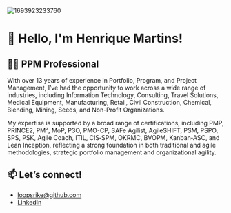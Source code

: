 ![1693923233760](https://github.com/user-attachments/assets/3f3c6263-a3ee-4e6c-bc74-a278753e5e0a)

# 👋 Hello, I'm Henrique Martins!

## 🧑‍💼 PPM Professional

With over 13 years of experience in Portfolio, Program, and Project Management, I’ve had the opportunity to work across a wide range of industries, including Information Technology, Consulting, Travel Solutions, Medical Equipment, Manufacturing, Retail, Civil Construction, Chemical, Blending, Mining, Seeds, and Non-Profit Organizations.

My expertise is supported by a broad range of certifications, including PMP, PRINCE2, PM², MoP, P3O, PMO-CP, SAFe Agilist, AgileSHIFT, PSM, PSPO, SPS, PSK, Agile Coach, ITIL, CIS‑SPM, OKRMC, BVOPM, Kanban‑ASC, and Lean Inception, reflecting a strong foundation in both traditional and agile methodologies, strategic portfolio management and organizational agility.

## 📫 Let’s connect!

- loopsrike@github.com
- [LinkedIn](https://www.linkedin.com/in/ppm-hmartins/)
